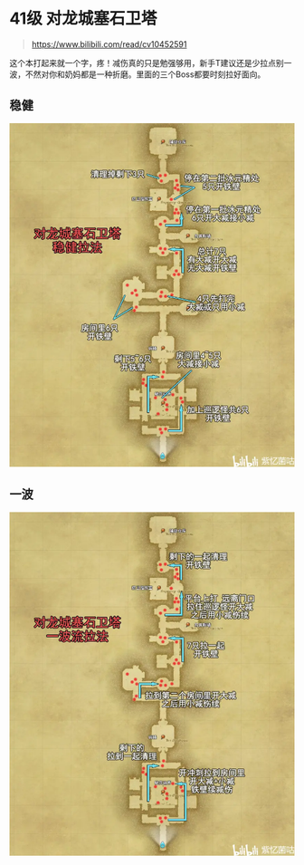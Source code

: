 
<!-- docs/duty_4/对龙城塞石卫塔.md -->

# 41级 对龙城塞石卫塔

> https://www.bilibili.com/read/cv10452591

这个本打起来就一个字，疼！减伤真的只是勉强够用，新手T建议还是少拉点别一波，不然对你和奶妈都是一种折磨。里面的三个Boss都要时刻拉好面向。

## 稳健
![稳健拉法](../assets/41-dlcz-wenjian.webp)

## 一波
![一波拉法](../assets/41-dlcz-yibo.webp)

